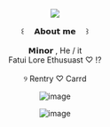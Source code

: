 <div align="center">

![](https://files.catbox.moe/iu5zdp.png)

</div> <div align="center"> ꒰ 　𝗔𝗯𝗼𝘂𝘁 𝗺𝗲 　꒱
</div> <div align="center">   ⠀⠀
</div> <div align="center"> 𝗠𝗶𝗻𝗼𝗿 , He / it
</div> <div align="center"> Fatui Lore Ethusuast ♡ !?
</div> <div align="center">   ⠀⠀
</div> <div align="center">  ୨ Rentry ♡ Carrd 

<div align="center">

![image](https://github.com/user-attachments/assets/1463a26c-419f-48db-9f76-3285c688268d)


<div align="center">

![image](https://github.com/user-attachments/assets/888dc89b-cd30-46cb-ac32-97457f7e2aa4)
